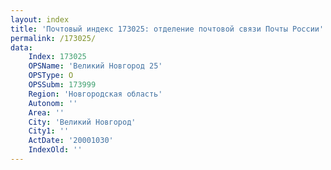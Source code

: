 ```yaml
---
layout: index
title: 'Почтовый индекс 173025: отделение почтовой связи Почты России'
permalink: /173025/
data:
    Index: 173025
    OPSName: 'Великий Новгород 25'
    OPSType: О
    OPSSubm: 173999
    Region: 'Новгородская область'
    Autonom: ''
    Area: ''
    City: 'Великий Новгород'
    City1: ''
    ActDate: '20001030'
    IndexOld: ''
---
```

